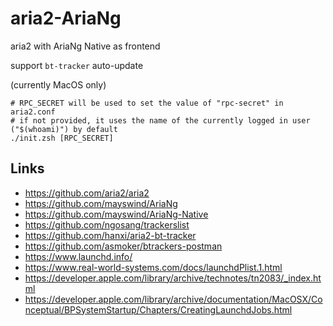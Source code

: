 # aria2-AriaNg

aria2 with AriaNg Native as frontend

support `bt-tracker` auto-update

(currently MacOS only)

```shell
# RPC_SECRET will be used to set the value of "rpc-secret" in aria2.conf
# if not provided, it uses the name of the currently logged in user ("$(whoami)") by default
./init.zsh [RPC_SECRET]
```

## Links

- <https://github.com/aria2/aria2>
- <https://github.com/mayswind/AriaNg>
- <https://github.com/mayswind/AriaNg-Native>
- <https://github.com/ngosang/trackerslist>
- <https://github.com/hanxi/aria2-bt-tracker>
- <https://github.com/asmoker/btrackers-postman>
- <https://www.launchd.info/>
- <https://www.real-world-systems.com/docs/launchdPlist.1.html>
- <https://developer.apple.com/library/archive/technotes/tn2083/_index.html>
- <https://developer.apple.com/library/archive/documentation/MacOSX/Conceptual/BPSystemStartup/Chapters/CreatingLaunchdJobs.html>
